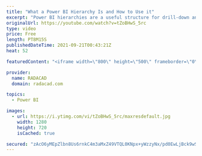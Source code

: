 ```yaml
---
title: "What a Power BI Hierarchy Is and How to Use it"
excerpt: "Power BI hierarchies are a useful structure for drill-down and data exploration in reports. A hierarchy can be created simply and can add great value for you as a developer and end-users for better data analysis. In this article and video, I’ll explain what a Power BI hierarchy is and how to create it."
originalUrl: https://youtube.com/watch?v=tZoBHwS_5rc
type: video
price: Free
length: PT8M15S
publishedDateTime: 2021-09-21T00:43:21Z
heat: 52

featuredContent: "<iframe width=\"800\" height=\"500\" frameborder=\"0\" src=\"https://www.youtube.com/embed/tZoBHwS_5rc\" allow=\"accelerometer; autoplay; encrypted-media; gyroscope; picture-in-picture\" allowfullscreen></iframe>"

provider:
  name: RADACAD
  domain: radacad.com

topics:
  - Power BI

images:
  - url: https://i.ytimg.com/vi/tZoBHwS_5rc/maxresdefault.jpg
    width: 1280
    height: 720
    isCached: true

secured: "zAcO6yMEpZlbn8Us6rnkC4m3aMxZ49VTQL0KNpx+yWzzyNx/pd0EwLjBck9wSr+7Maa6ChQGK3/aQbXRHoymyPmGm9ymPkwKtGk/x4GpKwpAT148sYJq5DeoBz14llCJzNyPJRFaJwSOftgFJNNMOw+WlsjHW0M1BkiRvizyrPWFQQp2q+FjBZYLr0aDy7pjoBZv3yI7Mklhwzw9rDWnybjPVNXjuxyhECBs04fddkasMqerMqsNmhrb4/XpoSCxlXU2wThFsfWz9wrH9HD1YgluS3FUQcspheGQMA/nCE9qOBKPcrjKZdj2DUFFwncEVCTKjjJJw/gd8jkIwf1DXjlJ+7mStfnw/sQWSnNvLxyOA7xvu08CB0N/DuKnpLtMOaVkx1hHMg5AOVGF1YY7f/STAKT5RDBaeyMtqDjXH14=;4uYW0G+0xfzF8GEKvcWJvA=="
---
```


